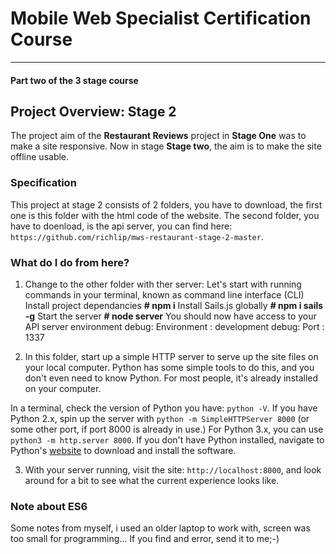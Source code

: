 # Mobile Web Specialist Certification Course
---
#### Part two of the 3 stage course

## Project Overview: Stage 2

The project aim of the **Restaurant Reviews** project in **Stage One** was to make a site responsive. Now in stage **Stage two**, the aim is to make the site offline usable.

### Specification

This project at stage 2 consists of 2 folders, you have to download, the first one is this folder with the html code of the website. The second folder, you have to doenload, is the api server, you can find here:  `https://github.com/richlip/mws-restaurant-stage-2-master`.

### What do I do from here?
1. Change to the other folder with ther server:
Let's start with running commands in your terminal, known as command line interface (CLI)
Install project dependancies
**# npm i**
Install Sails.js globally
**# npm i sails -g**
Start the server
**# node server**
You should now have access to your API server environment
debug: Environment : development debug: Port : 1337

2. In this folder, start up a simple HTTP server to serve up the site files on your local computer. Python has some simple tools to do this, and you don't even need to know Python. For most people, it's already installed on your computer.

In a terminal, check the version of Python you have: `python -V`. If you have Python 2.x, spin up the server with `python -m SimpleHTTPServer 8000` (or some other port, if port 8000 is already in use.) For Python 3.x, you can use `python3 -m http.server 8000`. If you don't have Python installed, navigate to Python's [website](https://www.python.org/) to download and install the software.

3. With your server running, visit the site: `http://localhost:8000`, and look around for a bit to see what the current experience looks like.


### Note about ES6

Some notes from myself, i used an older laptop to work with, screen was too small for programming... If you find and error, send it to me;-)
